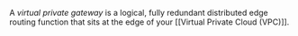 A _virtual private gateway_ is a logical, fully redundant distributed edge routing function that sits at the edge of your [[Virtual Private Cloud (VPC)]].